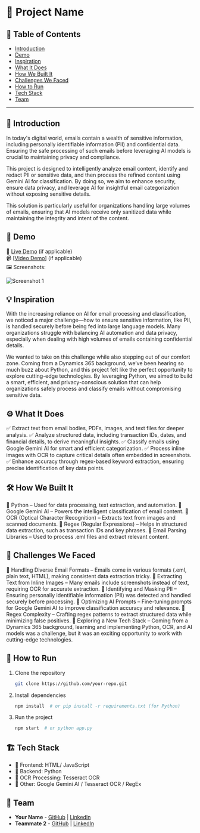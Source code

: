 # 🚀 Project Name

## 📌 Table of Contents
- [Introduction](#introduction)
- [Demo](#demo)
- [Inspiration](#inspiration)
- [What It Does](#what-it-does)
- [How We Built It](#how-we-built-it)
- [Challenges We Faced](#challenges-we-faced)
- [How to Run](#how-to-run)
- [Tech Stack](#tech-stack)
- [Team](#team)

---

## 🎯 Introduction
In today's digital world, emails contain a wealth of sensitive information, including personally identifiable information (PII) and confidential data. Ensuring the safe processing of such emails before leveraging AI models is crucial to maintaining privacy and compliance.

This project is designed to intelligently analyze email content, identify and redact PII or sensitive data, and then process the refined content using Gemini AI for classification. By doing so, we aim to enhance security, ensure data privacy, and leverage AI for insightful email categorization without exposing sensitive details.

This solution is particularly useful for organizations handling large volumes of emails, ensuring that AI models receive only sanitized data while maintaining the integrity and intent of the content.

## 🎥 Demo
🔗 [Live Demo](#) (if applicable)  
📹 [[Video Demo](https://github.com/ewfx/gaied-ai-explorers/blob/main/artifacts/demo/Email%20Extraction.mp4)] (if applicable)  
🖼️ Screenshots:

![Screenshot 1](link-to-image)

## 💡 Inspiration
With the increasing reliance on AI for email processing and classification, we noticed a major challenge—how to ensure sensitive information, like PII, is handled securely before being fed into large language models. Many organizations struggle with balancing AI automation and data privacy, especially when dealing with high volumes of emails containing confidential details.

We wanted to take on this challenge while also stepping out of our comfort zone. Coming from a Dynamics 365 background, we’ve been hearing so much buzz about Python, and this project felt like the perfect opportunity to explore cutting-edge technologies. By leveraging Python, we aimed to build a smart, efficient, and privacy-conscious solution that can help organizations safely process and classify emails without compromising sensitive data.

## ⚙️ What It Does
✅ Extract text from email bodies, PDFs, images, and text files for deeper analysis.
✅ Analyze structured data, including transaction IDs, dates, and financial details, to derive meaningful insights.
✅ Classify emails using Google Gemini AI for smart and efficient categorization.
✅ Process inline images with OCR to capture critical details often embedded in screenshots.
✅ Enhance accuracy through regex-based keyword extraction, ensuring precise identification of key data points.

## 🛠️ How We Built It
🔹 Python – Used for data processing, text extraction, and automation.
🔹 Google Gemini AI – Powers the intelligent classification of email content.
🔹 OCR (Optical Character Recognition) – Extracts text from images and scanned documents.
🔹 Regex (Regular Expressions) – Helps in structured data extraction, such as transaction IDs and key phrases.
🔹 Email Parsing Libraries – Used to process .eml files and extract relevant content.

## 🚧 Challenges We Faced
🚧 Handling Diverse Email Formats – Emails come in various formats (.eml, plain text, HTML), making consistent data extraction tricky.
🚧 Extracting Text from Inline Images – Many emails include screenshots instead of text, requiring OCR for accurate extraction.
🚧 Identifying and Masking PII – Ensuring personally identifiable information (PII) was detected and handled securely before processing.
🚧 Optimizing AI Prompts – Fine-tuning prompts for Google Gemini AI to improve classification accuracy and relevance.
🚧 Regex Complexity – Crafting regex patterns to extract structured data while minimizing false positives.
🚧 Exploring a New Tech Stack – Coming from a Dynamics 365 background, learning and implementing Python, OCR, and AI models was a challenge, but it was an exciting opportunity to work with cutting-edge technologies.

## 🏃 How to Run
1. Clone the repository  
   ```sh
   git clone https://github.com/your-repo.git
   ```
2. Install dependencies  
   ```sh
   npm install  # or pip install -r requirements.txt (for Python)
   ```
3. Run the project  
   ```sh
   npm start  # or python app.py
   ```

## 🏗️ Tech Stack
- 🔹 Frontend: HTML/ JavaScript
- 🔹 Backend: Python
- 🔹 OCR Processing: Tesseract OCR  
- 🔹 Other: Google Gemini AI / Tesseract OCR / RegEx

## 👥 Team
- **Your Name** - [GitHub](#) | [LinkedIn](#)
- **Teammate 2** - [GitHub](#) | [LinkedIn](#)
